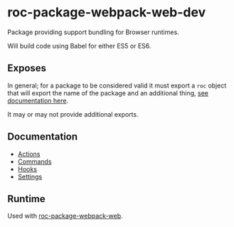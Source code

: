 # roc-package-webpack-web-dev
Package providing support bundling for Browser runtimes.

Will build code using Babel for either ES5 or ES6.

## Exposes
In general; for a package to be considered valid it must export a `roc` object that will export the name of the package and an additional thing, [see documentation here](https://github.com/vgno/roc/blob/master/docs/Extensions.md#general-structure).

It may or may not provide additional exports.

## Documentation
- [Actions](/packages/roc-package-webpack-web-dev/docs/Actions.md)
- [Commands](/packages/roc-package-webpack-web-dev/docs/Commands.md)
- [Hooks](/packages/roc-package-webpack-web-dev/docs/Hooks.md)
- [Settings](/packages/roc-package-webpack-web-dev/docs/Settings.md)

## Runtime
Used with [roc-package-webpack-web](/packages/roc-package-webpack-web).
